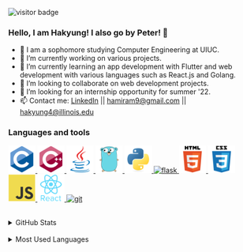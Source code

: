![visitor badge](https://visitor-badge.glitch.me/badge?page_id=hakyung4.visitor-badge)

### Hello, I am Hakyung! I also go by Peter! 👋

- 🏫 I am a sophomore studying Computer Engineering at UIUC. 
- 🔭 I’m currently working on various projects. 
- 🌱 I’m currently learning an app development with Flutter and web development with various languages such as React.js and Golang.
- 👯 I’m looking to collaborate on web development projects.
- 🤔 I’m looking for an internship opportunity for summer '22.
- 📫 Contact me: [LinkedIn](https://www.linkedin.com/in/hakyung-peter-yun-3204061b8/) || [hamiram9@gmail.com](mailto:hamiram9@gmail.com) || [hakyung4@illinois.edu](mailto:hakyung4@illinois.edu)

### Languages and tools

<p align="left"> 
<a href="https://www.cprogramming.com/" target="_blank" rel="noreferrer"> <img src="https://raw.githubusercontent.com/devicons/devicon/master/icons/c/c-original.svg" alt="c" height="55em"/> </a> 
<a href="https://www.w3schools.com/cpp/" target="_blank" rel="noreferrer"> <img src="https://raw.githubusercontent.com/devicons/devicon/master/icons/cplusplus/cplusplus-original.svg" alt="cplusplus" height="55em"/> </a>
<a href="https://www.java.com" target="_blank" rel="noreferrer"> <img src="https://raw.githubusercontent.com/devicons/devicon/master/icons/java/java-original.svg" alt="java" height="55em"/> </a> 
<a href="https://golang.org" target="_blank" rel="noreferrer"> <img src="https://raw.githubusercontent.com/devicons/devicon/master/icons/go/go-original.svg" alt="go" height="55em"/> </a>
<a href="https://www.python.org" target="_blank" rel="noreferrer"> <img src="https://raw.githubusercontent.com/devicons/devicon/master/icons/python/python-original.svg" alt="python" height="55em"/> </a> 
<a href="https://flask.palletsprojects.com/" target="_blank" rel="noreferrer"> <img src="https://www.vectorlogo.zone/logos/pocoo_flask/pocoo_flask-icon.svg" alt="flask" height="55em"/> </a> 
<a href="https://www.w3.org/html/" target="_blank" rel="noreferrer"> <img src="https://raw.githubusercontent.com/devicons/devicon/master/icons/html5/html5-original-wordmark.svg" alt="html5" height="55em"/> </a> 
<a href="https://www.w3schools.com/css/" target="_blank" rel="noreferrer"> <img src="https://raw.githubusercontent.com/devicons/devicon/master/icons/css3/css3-original-wordmark.svg" alt="css3" height="55em"/> </a> 
<a href="https://developer.mozilla.org/en-US/docs/Web/JavaScript" target="_blank" rel="noreferrer"> <img src="https://raw.githubusercontent.com/devicons/devicon/master/icons/javascript/javascript-original.svg" alt="javascript" height="55em"/> </a> 
<a href="https://reactjs.org/" target="_blank" rel="noreferrer"> <img src="https://raw.githubusercontent.com/devicons/devicon/master/icons/react/react-original-wordmark.svg" alt="react" height="55em"/> </a>
<a href="https://git-scm.com/" target="_blank" rel="noreferrer"> <img src="https://www.vectorlogo.zone/logos/git-scm/git-scm-icon.svg" alt="git" height="55em"/> </a> 
</p>
<br>

<details>
  <summary> GitHub Stats </summary>
  
  <img src="https://github-readme-stats.vercel.app/api?username=hakyung4&count_private=true&&show_icons=true&theme=dracula&hide_border=true" alt="github stats picture"/>
</details>
<br>

<details>
  <summary> Most Used Languages </summary>
<img src="https://github-readme-stats.vercel.app/api/top-langs/?username=hakyung4&hide=Jupyter Notebook&langs_count=10" alt="language stats" />
</details>
